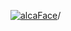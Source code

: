 [![alcaFace](https://camo.githubusercontent.com/2ee094c4af74cb0ec2e19388fccfb809837623e3/68747470733a2f2f7374617469632d63646e2e6a74766e772e6e65742f656d6f7469636f6e732f76312f3332383632362f312e30)](https://twitch.tv/Alca)/

<!--
# My "Popular" CodePens

<table>
	<tr>
		<th></th>
		<th>Title</th>
		<th>Last updated</th>
	</tr>
	<tr>
		<td><a href="https://codepen.io/Alca/pen/XWVoWoM" rel="nofollow"><img src="https://codepen.io/alca/pen/XWVoWoM/image/default.png" width="100" height="56.25"></a></td>
		<td><a href="https://codepen.io/Alca/pen/XWVoWoM" rel="nofollow">A Pen by Jacob Foster</a></td>
		<td>Apr 18, 2022</td>
	</tr>
	<tr>
		<td><a href="https://codepen.io/Alca/pen/QWazWGR" rel="nofollow"><img src="https://codepen.io/alca/pen/QWazWGR/image/default.png" width="100" height="56.25"></a></td>
		<td><a href="https://codepen.io/Alca/pen/QWazWGR" rel="nofollow">A Pen by Jacob Foster</a></td>
		<td>Apr 17, 2022</td>
	</tr>
	<tr>
		<td><a href="https://codepen.io/Alca/pen/ExoOONN" rel="nofollow"><img src="https://codepen.io/alca/pen/ExoOONN/image/default.png" width="100" height="56.25"></a></td>
		<td><a href="https://codepen.io/Alca/pen/ExoOONN" rel="nofollow">SallyTheAltarBoy</a></td>
		<td>Apr 17, 2022</td>
	</tr>
	<tr>
		<td><a href="https://codepen.io/Alca/pen/XWVyNzr" rel="nofollow"><img src="https://codepen.io/alca/pen/XWVyNzr/image/default.png" width="100" height="56.25"></a></td>
		<td><a href="https://codepen.io/Alca/pen/XWVyNzr" rel="nofollow">A Pen by Jacob Foster</a></td>
		<td>Apr 16, 2022</td>
	</tr>
	<tr>
		<td><a href="https://codepen.io/Alca/pen/GRyBJZX" rel="nofollow"><img src="https://codepen.io/alca/pen/GRyBJZX/image/default.png" width="100" height="56.25"></a></td>
		<td><a href="https://codepen.io/Alca/pen/GRyBJZX" rel="nofollow">A cube thing based on...</a></td>
		<td>Apr 17, 2022</td>
	</tr>
	<tr>
		<td><a href="https://codepen.io/Alca/pen/abEGvvx" rel="nofollow"><img src="https://codepen.io/alca/pen/abEGvvx/image/default.png" width="100" height="56.25"></a></td>
		<td><a href="https://codepen.io/Alca/pen/abEGvvx" rel="nofollow">A Pen by Jacob Foster</a></td>
		<td>Apr 8, 2022</td>
	</tr>
	<tr>
		<td><a href="https://codepen.io/Alca/pen/MWrboRY" rel="nofollow"><img src="https://codepen.io/alca/pen/MWrboRY/image/default.png" width="100" height="56.25"></a></td>
		<td><a href="https://codepen.io/Alca/pen/MWrboRY" rel="nofollow">A Pen by Jacob Foster</a></td>
		<td>Mar 23, 2022</td>
	</tr>
	<tr>
		<td><a href="https://codepen.io/Alca/pen/ExoYNjp" rel="nofollow"><img src="https://codepen.io/alca/pen/ExoYNjp/image/default.png" width="100" height="56.25"></a></td>
		<td><a href="https://codepen.io/Alca/pen/ExoYNjp" rel="nofollow">Elden Ring Rune Calculator</a></td>
		<td>Mar 18, 2022</td>
	</tr>
	<tr>
		<td><a href="https://codepen.io/Alca/pen/zYPPVdX" rel="nofollow"><img src="https://codepen.io/alca/pen/zYPPVdX/image/default.png" width="100" height="56.25"></a></td>
		<td><a href="https://codepen.io/Alca/pen/zYPPVdX" rel="nofollow">A Pen by Jacob Foster</a></td>
		<td>Feb 23, 2022</td>
	</tr>
	<tr>
		<td><a href="https://codepen.io/Alca/pen/qBVVjLN" rel="nofollow"><img src="https://codepen.io/alca/pen/qBVVjLN/image/default.png" width="100" height="56.25"></a></td>
		<td><a href="https://codepen.io/Alca/pen/qBVVjLN" rel="nofollow">A Pen by Jacob Foster</a></td>
		<td>Feb 17, 2022</td>
	</tr>
</table>

---

###### Last updated: Thu, 21 Apr 2022 05:14:05 GMT
-->
